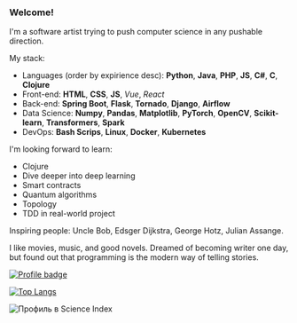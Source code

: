 ### Welcome!

I'm a software artist trying to push computer science in any pushable direction.

My stack:

- Languages (order by expirience desc): **Python**, **Java**, **PHP**, **JS**, **C#**, **C**, **Clojure**
- Front-end: **HTML**, **CSS**, **JS**, *Vue*, *React*
- Back-end: **Spring Boot**, **Flask**, **Tornado**, **Django**, **Airflow**
- Data Science: **Numpy**, **Pandas**, **Matplotlib**, **PyTorch**, **OpenCV**, **Scikit-learn**, **Transformers**, **Spark**
- DevOps: **Bash Scrips**, **Linux**, **Docker**, **Kubernetes**

I'm looking forward to learn:

- Clojure
- Dive deeper into deep learning
- Smart contracts
- Quantum algorithms
- Topology
- TDD in real-world project

Inspiring people: Uncle Bob, Edsger Dijkstra, George Hotz, Julian Assange.


I like movies, music, and good novels. Dreamed of becoming writer one day, but found out that programming is the modern way of telling stories.


[![Profile badge](https://www.codewars.com/users/Sherstnev/badges/small)](https://www.codewars.com/users/Sherstnev)


[![Top Langs](https://github-readme-stats.vercel.app/api/top-langs/?username=Nikita-Sherstnev&layout=compact)](https://github.com/anuraghazra/github-readme-stats)

![Профиль в Science Index](https://elibrary.ru/author_counter.aspx?id=1139071)
<!--
**Nikita-Sherstnev/Nikita-Sherstnev** is a ✨ _special_ ✨ repository because its `README.md` (this file) appears on your GitHub profile.

Here are some ideas to get you started:

- 🔭 I’m currently working on ...
- 🌱 I’m currently learning ...
- 👯 I’m looking to collaborate on ...
- 🤔 I’m looking for help with ...
- 💬 Ask me about ...
- 📫 How to reach me: ...
- 😄 Pronouns: ...
- ⚡ Fun fact: ...
-->
